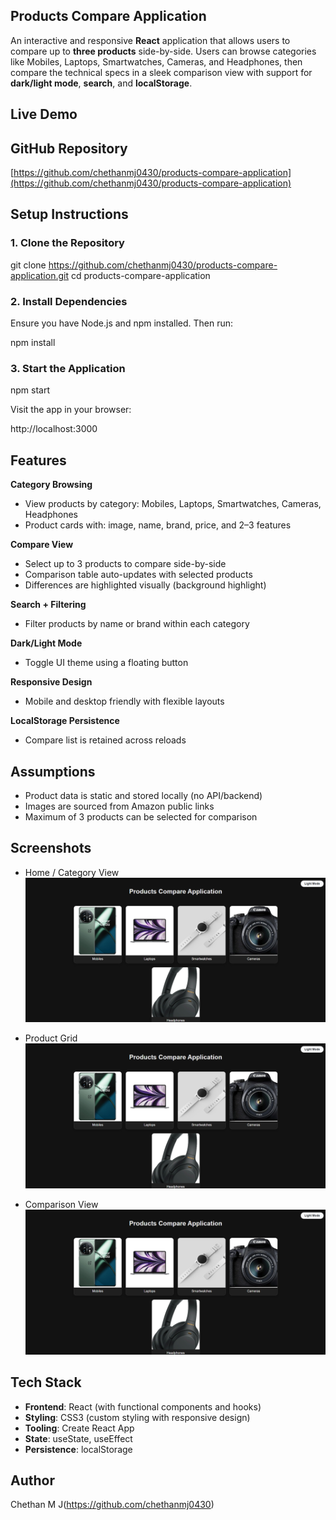## Products Compare Application

An interactive and responsive **React** application that allows users to compare up to **three products** side-by-side. Users can browse categories like Mobiles, Laptops, Smartwatches, Cameras, and Headphones, then compare the technical specs in a sleek comparison view with support for **dark/light mode**, **search**, and **localStorage**.

## Live Demo

## GitHub Repository

[https://github.com/chethanmj0430/products-compare-application](https://github.com/chethanmj0430/products-compare-application)

## Setup Instructions

### 1. Clone the Repository

git clone https://github.com/chethanmj0430/products-compare-application.git
cd products-compare-application

### 2. Install Dependencies

Ensure you have Node.js and npm installed. Then run:

npm install

### 3. Start the Application

npm start

Visit the app in your browser:

 http://localhost:3000


##  Features

**Category Browsing**

* View products by category: Mobiles, Laptops, Smartwatches, Cameras, Headphones
* Product cards with: image, name, brand, price, and 2–3 features

**Compare View**

* Select up to 3 products to compare side-by-side
* Comparison table auto-updates with selected products
* Differences are highlighted visually (background highlight)

**Search + Filtering**

* Filter products by name or brand within each category

**Dark/Light Mode**

* Toggle UI theme using a floating button

**Responsive Design**

* Mobile and desktop friendly with flexible layouts

**LocalStorage Persistence**

* Compare list is retained across reloads


##  Assumptions

* Product data is static and stored locally (no API/backend)
* Images are sourced from Amazon public links
* Maximum of 3 products can be selected for comparison


## Screenshots 

* Home / Category View
  ![Category View](image.png)

* Product Grid
  ![product view](image-1.png)

* Comparison View
  ![comparison view](image-2.png)


## Tech Stack

* **Frontend**: React (with functional components and hooks)
* **Styling**: CSS3 (custom styling with responsive design)
* **Tooling**: Create React App
* **State**: useState, useEffect
* **Persistence**: localStorage


## Author

Chethan M J(https://github.com/chethanmj0430)


